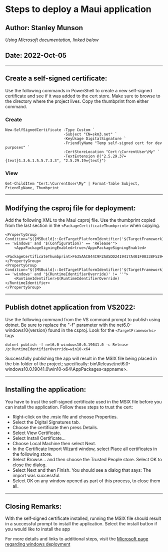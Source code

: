 # Steps to deploy a Maui application

## Author: Stanley Munson 
*Using Microsoft documentation, linked below*

## Date: 2022-Oct-05

---

## Create a self-signed certificate:

Use the following commands in PowerShell to create a new self-signed certificate and see if it was added to the cert store. Make sure to browse to the directory where the project lives. Copy the thumbprint from either command.

### Create

```
New-SelfSignedCertificate -Type Custom `
                          -Subject "CN=skm3.net" `
                          -KeyUsage DigitalSignature `
                          -FriendlyName "Temp self-signed cert for dev purposes" `
                          -CertStoreLocation "Cert:\CurrentUser\My" `
                          -TextExtension @("2.5.29.37={text}1.3.6.1.5.5.7.3.3", "2.5.29.19={text}")
```

### View

`Get-ChildItem "Cert:\CurrentUser\My" | Format-Table Subject, FriendlyName, Thumbprint`

---

## Modifying the csproj file for deployment:

Add the following XML to the Maui csproj file. Use the thumbprint copied from the last section in the `<PackageCertificateThumbprint>` when copying.

```
<PropertyGroup Condition="$([MSBuild]::GetTargetPlatformIdentifier('$(TargetFramework)')) == 'windows' and '$(Configuration)' == 'Release'">
    <AppxPackageSigningEnabled>true</AppxPackageSigningEnabled>
    <PackageCertificateThumbprint>F635AAC844C9F2AA5DD2419417A401F00338F529</PackageCertificateThumbprint>
</PropertyGroup>
<PropertyGroup Condition="$([MSBuild]::GetTargetPlatformIdentifier('$(TargetFramework)')) == 'windows' and '$(RuntimeIdentifierOverride)' != ''">
    <RuntimeIdentifier>$(RuntimeIdentifierOverride)</RuntimeIdentifier>
</PropertyGroup>
```

---

## Publish dotnet application from VS2022:

Use the following command from the VS command prompt to publish using dotnet. Be sure to replace the "-f" parameter with the net6.0-windows10{version} found in the csproj. Look for the `<TargetFrameworks>` tags

`dotnet publish -f net6.0-windows10.0.19041.0 -c Release /p:RuntimeIdentifierOverride=win10-x64`

Successfully publishing the app will result in the MSIX file being placed in the bin folder of the project; specifically: bin\Release\net6.0-windows10.0.19041.0\win10-x64\AppPackages\<appname>\.

---

## Installing the application:

You have to trust the self-signed certificate used in the MSIX file before you can install the application. Follow these steps to trust the cert:

- Right-click on the .msix file and choose Properties.
- Select the Digital Signatures tab.
- Choose the certificate then press Details.
- Select View Certificate.
- Select Install Certificate...
- Choose Local Machine then select Next.
- In the Certificate Import Wizard window, select Place all certificates in the following store.
- Select Browse... and then choose the Trusted People store. Select OK to close the dialog.
- Select Next and then Finish. You should see a dialog that says: The import was successful.
- Select OK on any window opened as part of this process, to close them all.

--- 

## Closing Remarks:

With the self-signed certificate installed, running the MSIX file should result in a successful prompt to install the application. Select the install button if you would like to install the app

For more details and links to additional steps, visit the [Microsoft page regarding windows deployment](https://learn.microsoft.com/en-us/dotnet/maui/windows/deployment/overview)
